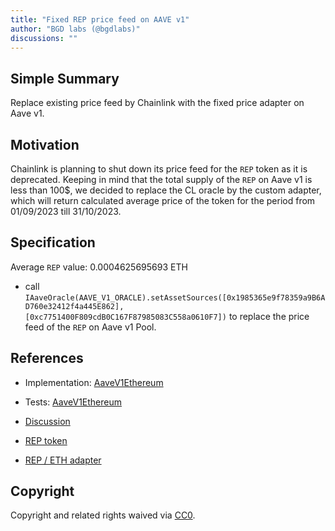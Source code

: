```yaml
---
title: "Fixed REP price feed on AAVE v1"
author: "BGD labs (@bgdlabs)"
discussions: ""
---
```


## Simple Summary

Replace existing price feed by Chainlink with the fixed price adapter on Aave v1.

## Motivation

Chainlink is planning to shut down its price feed for the `REP` token as it is deprecated. Keeping in mind that the total supply of the `REP` on Aave v1 is less than 100$, we decided to replace the CL oracle by the custom adapter, which will return calculated average price of the token for the period from 01/09/2023 till 31/10/2023.

## Specification

Average `REP` value: 0.0004625695693 ETH

- call `IAaveOracle(AAVE_V1_ORACLE).setAssetSources([0x1985365e9f78359a9B6AD760e32412f4a445E862], [0xc7751400F809cdB0C167F87985083C558a0610F7])` to replace the price feed of the `REP` on Aave v1 Pool.

## References

- Implementation: [AaveV1Ethereum](https://github.com/bgd-labs/aave-proposals-v3/blob/main/src/20231031_AaveV2Ethereum_FixedREPPriceFeed/AaveV2Ethereum_FixedREPPriceFeedOnAAVEV1_20231031.sol)
- Tests: [AaveV1Ethereum](https://github.com/bgd-labs/aave-proposals-v3/blob/main/src/20231031_AaveV2Ethereum_FixedREPPriceFeedOnAAVEV1/AaveV1Ethereum_FixedREPPriceFeed_20231031.t)
- [Discussion](TODO)

- [REP token](https://etherscan.io/address/0x1985365e9f78359a9B6AD760e32412f4a445E862)
- [REP / ETH adapter](TODO)

## Copyright

Copyright and related rights waived via [CC0](https://creativecommons.org/publicdomain/zero/1.0/).
